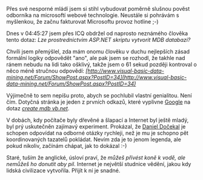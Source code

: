 <!-- dcterms:identifier = riderweblog#12 -->
<!-- dcterms:title = Internetovým guru snadno a rychle - první lekce -->
<!-- np9:categoryId = 2 -->
<!-- x4w:category = Lidé a jiná zvěř -->
<!-- np9:authorId = 1 -->
<!-- np9:authorEmail = michal.valasek@altairis.cz -->
<!-- dcterms:creator = Michal Altair Valášek -->
<!-- dcterms:created = 2003-02-17T05:11:34+01:00 -->
<!-- dcterms:dateAccepted = 2003-02-17T05:11:34+01:00 -->

Přes své nesporné mládí jsem si stihl vybudovat poměrně slušnou pověst odborníka na microsoftí webové technologie. Neustále si pohrávám s myšlenkou, že začnu fakturovat Microsoftu provoz hotline ;-)

Dnes v 04:45:27 jsem přes ICQ obdržel od naprosto neznámého člověka tento dotaz: *Lze prostrednictvim ASP.NET skriptu vytvorit MDB databazi?*

Chvíli jsem přemýšlel, zda mám onomu člověku v duchu nejlepších zásad formální logiky odpovědět "ano", ale pak jsem se rozhodl, že takhle nad ránem nebudu na lidi tako ošklivý, takže jsem o 61 sekud později kontroval o něco méně stručnou odpovědí: *[http://www.visual-basic-data-mining.net/Forum/ShowPost.aspx?PostID=34](http://www.visual-basic-data-mining.net/Forum/ShowPost.aspx?PostID=34)*

Výjimečně to sem nepíšu proto, abych se pochlubil vlastní genialitou. Není čím. Dotyčná stránka je jeden z prvních odkazů, které vyplivne [Google](http://www.google.com) na dotaz [*create mdb vb.net*](http://www.google.com/search?hl=en&ie=UTF-8&oe=UTF-8&q=create+mdb+vb.net).

V dobách, kdy počítače byly dřevěné a šlapací a Internet byl ještě mladý, byl prý uskutečněn zajímavý experiment. Prokázal, že [Daniel Dočekal](http://www.pooh.cz) je schopen odpovídat na odborné otázky rychleji, než je mu je schopno pět koordinovaných tazatelů pokládat. Nevím zda je to jenom legenda, ale pokud nikoliv, začínám chápat, jak to dokázal :-)

Staré, tuším že anglické, úsloví praví, že *můžeš přivést koně k vodě, ale nemůžeš ho donutit aby pil*. Internet je největší studnice vědění, jakou kdy lidská civilizace vytvořila. Přijít k ní je snadné.
